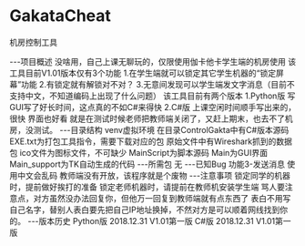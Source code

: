 
# GakataCheat
机房控制工具

---项目概述
没啥用，自己上课无聊玩的，仅限使用伽卡他卡学生端的机房使用
该工具目前V1.01版本仅有3个功能
1.在学生端就可以锁定其它学生机器的“锁定屏幕”功能
2.有锁定就有解锁对不对？
3.无意间发现可以学生端发文字消息（目前不支持中文，不知道编码上出现了什么问题）
该工具目前有两个版本
1.Python版 写GUI写了好长时间，这点真的不如C#来得快
2.C#版 上课空闲时间顺手写出来的，很快 界面也好看 就是在测试时候老师把教师端关闭了，又赶上期末，也去不了机房，没测试。
---目录结构
venv虚拟环境
在目录ControlGakta中有C#版本源码
EXE.txt为打包工具指令，需要下载对应的包
原始文件中有Wireshark抓到的数据包
ico文件为图标文件，不可缺少
MainScript为脚本源码
Main为GUI界面
Main_support为TK自动生成的代码
---所需包
无
---已知Bug
功能3-发送消息 使用中文会乱码
教师端没有开放，该程序就是个废物
---注意事项
锁定同学的机器时，提前做好挨打的准备
锁定老师机器时，请提前在教师机安装学生端
骂人要注意点，对方虽然没办法回复你，但他万一回复到教师端就有点东西了
表白不用写自己名字，替别人表白要先把自己IP地址换掉，不然对方是可以顺着网线找到你的。
---版本历史
Python版
2018.12.31 V1.01第一版
C#版
2018.12.31 V1.01第一版
